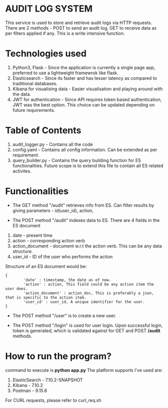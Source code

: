 # AUDIT LOG SYSTEM

This service is used to store and retrieve audit logs via HTTP requests. There are 2 methods - POST to send an audit log, GET to receive data as per filters applied if any. This is a write intensive function.

# Technologies used

1. Python3, Flask -  Since the application is currently a single page app, preferred to use a lightweight framewrok like flask.
2. Elasticsearch - Since its faster and has lesser latency as compared to traditional databases.
3. Kibana for visualising data - Easier visualisation and playing around with the data.
4. JWT for authentication - Since API requires token based authentication, JWT was the best option. This choice can be updated depending on future requirements.

# Table of Contents

1. audit_logger.py - Contains all the code
2. config.yaml - Contains all config information. Can be extended as per requirement.
3. query_builder.py - Contains the query building function for ES functionalities. Future scope is to extend this file to contain   all ES related activites.

# Functionalities

- The GET method "/audit" retrieves info from ES. Can filter results by giving parameters - id(user_id), action,

- The POST method "/audit" indexes data to ES. There are 4 fields in the ES document

1. date - present time
2. action - corresponding action verb
3. action_document - document w.r.t the action verb. This can be any data structure.
4. user_id - ID of the user who performs the action

Structure of an ES document would be:
```
{
        'date' : timestamp, the date as of now.
        'action' : action, This field could be any action item the user does.
        'action_document' : action_doc, This is preferably a json, that is specific to the action item.
        'user_id' : user_id, A unique identifier for the user.
}
```
- The POST method "/user" is to create a new user. 

- The POST method "/login" is used for user login. Upon successful login, token is generated, which is validated against for GET and POST **/audit** methods.

# How to run the program?
command to execute is **python app.py** The platform supports I've used are:
1. ElasticSearch - 7.10.2-SNAPSHOT
2. Kibana - 7.10.2
3. Postman - 9.15.6

For CURL requests, please refer to curl_req.sh
